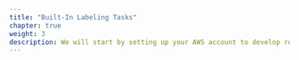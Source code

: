 ```yaml
---
title: "Built-In Labeling Tasks"
chapter: true
weight: 3
description: We will start by setting up your AWS account to develop robot applications with AWS RoboMaker. 
---
```



